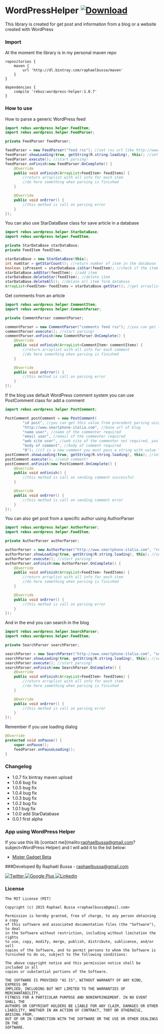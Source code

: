 # WordPressHelper [ ![Download](https://api.bintray.com/packages/raphaelbussa/maven/wordpress-helper/images/download.svg) ](https://bintray.com/raphaelbussa/maven/wordpress-helper/_latestVersion)
This library is created for get post and information from a blog or a website created with WordPress
### Import
At the moment the library is in my personal maven repo
```Gradle
repositories {
    maven {
        url 'http://dl.bintray.com/raphaelbussa/maven'
    }
}
```
```Gradle
dependencies {
    compile 'rebus:wordpress-helper:1.0.7'
}
```
### How to use
How to parse a generic WordPress feed
```java
import rebus.wordpress.helper.FeedItem;
import rebus.wordpress.helper.FeedParser;

private FeedParser feedParser;

feedParser = new FeedParser("feed rss"); //set rss url like http://www.smartphone-italia.com/feed
feedParser.showLoading(true, getString(R.string.loading), this); //set loading dialog, need boolean value, string to show and context
feedParser.execute(); //start parsing!
feedParser.onFinish(new FeedParser.OnComplete() {
    @Override
    public void onFinish(ArrayList<FeedItem> feedItems) {
        //return arraylist with all info for each item
        //do here something when parsing is finished
    }

    @Override
    public void onError() {
        //this method is call on parsing error
    }
});
```
You can also use StarDataBase class for save article in a database
```java
import rebus.wordpress.helper.StarDataBase;
import rebus.wordpress.helper.FeedItem;

private StarDataBase starDataBase;
private FeedItem feedItem;

starDataBase = new StarDataBase(this);
int numStar = getStarCount(); //return number of item in the database
boolean isPresent = starDataBase.isStar(feedItem); //check if the item is in the database, returns true if there is
starDataBase.addStar(feedItem); //add item
starDataBase.deleteStar(feedItem); //delete item
starDataBase.deleteAll(); //delate all item form database
ArrayList<FeedItem> feedItems = starDataBase.getStar(); //get arraylist with all item
```
Get comments from an article
```java
import rebus.wordpress.helper.CommentItem;
import rebus.wordpress.helper.CommentParser;

private CommentParser commentParser;

commentParser = new CommentParser("comments feed rss"); //you can get this value from precedent parsing using feedParser.getCommentRss();
commentParser.execute(); //start parsing!
commentParser.onFinish(new CommentParser.OnComplete() {
    @Override
    public void onFinish(ArrayList<CommentItem> commentItems) {
        //return arraylist with all info for each comment
        //do here something when parsing is finished
    }

    @Override
    public void onError() {
        //this method is call on parsing error
    }
});
```
If the blog use default WordPress comment system you can use PostComment class for add a comment
```java
import rebus.wordpress.helper.PostComment;

PostComment postComment = new PostComment(
        "id post", //you can get this value from precedent parsing using feedParser.getId();
        "http://www.smartphone-italia.com", //base url of blog
        "name user", //name of the commenter required
        "email user", //email of the commenter required
        "web site user", //web site of the commenter not required, you can pass an empty string
        "body of comment", //body of comment required
        "0"); //if is a new comment you must pass a string with value "0", if is an answer you must pass the id of the comment  to which you want to respond, you can get this value from precedent parsing commentItem.getId();
postComment.showLoading(true, getString(R.string.loading), this); //set loading dialog, need boolean value, string to show and context
postComment.execute(); //send comment!
postComment.onFinish(new PostComment.OnComplete() {
    @Override
    public void onFinish() {
        //this method is call on sending comment successful
    }

    @Override
    public void onError() {
        //this method is call on sending comment error
    }
});
```
You can also get post from a specific author using AuthorParser
```java
import rebus.wordpress.helper.AuthorParser;
import rebus.wordpress.helper.FeedItem;

private AuthorParser authorParser;

authorParser = new AuthorParser("http://www.smartphone-italia.com", "rebus"); //set url of blog and author nickname
authorParser.showLoading(true, getString(R.string.loading), this); //set loading dialog, need boolean value, string to show and context
authorParser.execute(); //start parsing!
authorParser.onFinish(new AuthorParser.OnComplete() {
    @Override
    public void onFinish(ArrayList<FeedItem> feedItems) {
        //return arraylist with all info for each item
        //do here something when parsing is finished
    }

    @Override
    public void onError() {
        //this method is call on parsing error
    }
});
```
And in the end you can search in the blog
```java
import rebus.wordpress.helper.SearchParser;
import rebus.wordpress.helper.FeedItem;

private SearchParser searchParser;

searchParser = new SearchParser("http://www.smartphone-italia.com", "search something"); //set url of blog and search query
searchParser.showLoading(true, getString(R.string.loading), this); //set loading dialog, need boolean value, string to show and context
searchParser.execute(); //start parsing!
searchParser.onFinish(new SearchParser.OnComplete() {
    @Override
    public void onFinish(ArrayList<FeedItem> feedItems) {
        //return arraylist with all info for each item
        //do here something when parsing is finished
    }

    @Override
    public void onError() {
        //this method is call on parsing error
    }
});
```
Remember if you use loading dialog
```java
@Override
protected void onPause() {
    super.onPause();
    feedParser.onPauseLoading();
}
```
### Changelog
- 1.0.7 fix bintray maven upload 
- 1.0.6 bug fix
- 1.0.5 bug fix
- 1.0.4 bug fix
- 1.0.3 bug fix
- 1.0.2 bug fix
- 1.0.1 bug fix
- 1.0.0 add StarDatabase
- 0.0.1 first alpha

### App using WordPress Helper
If you use this lib [contact me](mailto:raphaelbussa@gmail.com?subject=WordPress Helper) and I will add it to the list below:
- [Mister Gadget Beta](https://play.google.com/store/apps/details?id=rebus.mister.gadget)

###Developed By
Raphaël Bussa - [raphaelbussa@gmail.com](mailto:raphaelbussa@gmail.com)

[ ![Twitter](https://raw.githubusercontent.com/rebus007/WordPressHelper/master/img/social/twitter-icon.png) ](https://twitter.com/rebus_007)[ ![Google Plus](https://raw.githubusercontent.com/rebus007/WordPressHelper/master/img/social/google-plus-icon.png) ](https://plus.google.com/+RaphaelBussa/posts)[ ![Linkedin](https://raw.githubusercontent.com/rebus007/WordPressHelper/master/img/social/linkedin-icon.png) ](https://www.linkedin.com/in/rebus007)

### License
```
The MIT License (MIT)

Copyright (c) 2015 Raphael Bussa <raphaelbussa@gmail.com>

Permission is hereby granted, free of charge, to any person obtaining a copy
of this software and associated documentation files (the "Software"), to deal
in the Software without restriction, including without limitation the rights
to use, copy, modify, merge, publish, distribute, sublicense, and/or sell
copies of the Software, and to permit persons to whom the Software is
furnished to do so, subject to the following conditions:

The above copyright notice and this permission notice shall be included in all
copies or substantial portions of the Software.

THE SOFTWARE IS PROVIDED "AS IS", WITHOUT WARRANTY OF ANY KIND, EXPRESS OR
IMPLIED, INCLUDING BUT NOT LIMITED TO THE WARRANTIES OF MERCHANTABILITY,
FITNESS FOR A PARTICULAR PURPOSE AND NONINFRINGEMENT. IN NO EVENT SHALL THE
AUTHORS OR COPYRIGHT HOLDERS BE LIABLE FOR ANY CLAIM, DAMAGES OR OTHER
LIABILITY, WHETHER IN AN ACTION OF CONTRACT, TORT OR OTHERWISE, ARISING FROM,
OUT OF OR IN CONNECTION WITH THE SOFTWARE OR THE USE OR OTHER DEALINGS IN THE
SOFTWARE.
```

